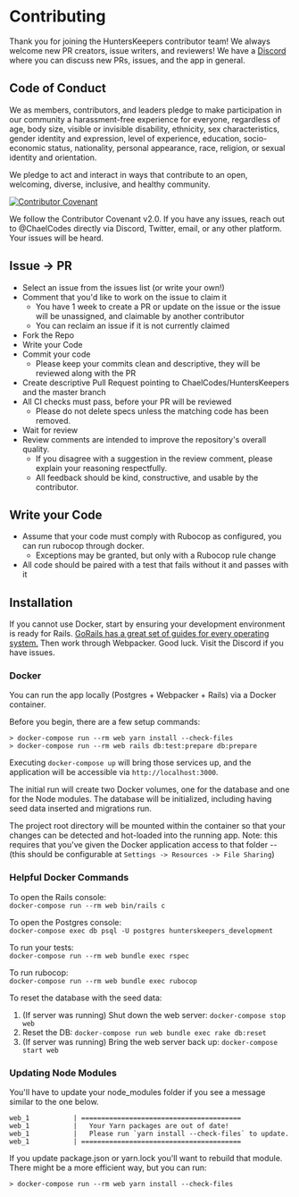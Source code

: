 # Contributing
Thank you for joining the HuntersKeepers contributor team! We always welcome new PR creators, issue writers, and reviewers! We have a [Discord](https://discord.gg/Yp9N6pF) where you can discuss new PRs, issues, and the app in general.

## Code of Conduct
We as members, contributors, and leaders pledge to make participation in our community a harassment-free experience for everyone, regardless of age, body size, visible or invisible disability, ethnicity, sex characteristics, gender
identity and expression, level of experience, education, socio-economic status, nationality, personal appearance, race, religion, or sexual identity and orientation.

We pledge to act and interact in ways that contribute to an open, welcoming, diverse, inclusive, and healthy community.

[![Contributor Covenant](https://img.shields.io/badge/Contributor%20Covenant-v2.0%20adopted-ff69b4.svg)](https://www.contributor-covenant.org/version/2/0/code_of_conduct/)

We follow the Contributor Covenant v2.0. If you have any issues, reach out to @ChaelCodes directly via Discord, Twitter, email, or any other platform. Your issues will be heard.


## Issue -> PR
- Select an issue from the issues list (or write your own!)
- Comment that you'd like to work on the issue to claim it
  - You have 1 week to create a PR or update on the issue or the issue will be unassigned, and claimable by another contributor
  - You can reclaim an issue if it is not currently claimed
- Fork the Repo
- Write your Code
- Commit your code
  - Please keep your commits clean and descriptive, they will be reviewed along with the PR
- Create descriptive Pull Request pointing to ChaelCodes/HuntersKeepers and the master branch
- All CI checks must pass, before your PR will be reviewed
  - Please do not delete specs unless the matching code has been removed.
- Wait for review
- Review comments are intended to improve the repository's overall quality.
  - If you disagree with a suggestion in the review comment, please explain your reasoning respectfully.
  - All feedback should be kind, constructive, and usable by the contributor.

## Write your Code
- Assume that your code must comply with Rubocop as configured, you can run rubocop through docker.
  - Exceptions may be granted, but only with a Rubocop rule change
- All code should be paired with a test that fails without it and passes with it

## Installation
If you cannot use Docker, start by ensuring your development environment is ready for Rails. [GoRails has a great set of guides for every operating system.](https://gorails.com/setup) Then work through Webpacker. Good luck. Visit the Discord if you have issues.

### Docker
You can run the app locally (Postgres + Webpacker + Rails) via a Docker container.

Before you begin, there are a few setup commands:

```
> docker-compose run --rm web yarn install --check-files
> docker-compose run --rm web rails db:test:prepare db:prepare
```

Executing `docker-compose up` will bring those services up, and the application will be accessible via `http://localhost:3000`.

The initial run will create two Docker volumes, one for the database and one for the Node modules.
The database will be initialized, including having seed data inserted and migrations run.

The project root directory will be mounted within the container so that your changes can be detected and hot-loaded into the running app.
Note: this requires that you've given the Docker application access to that folder -- (this should be configurable at `Settings -> Resources -> File Sharing`)

### Helpful Docker Commands
To open the Rails console:\
`docker-compose run --rm web bin/rails c`

To open the Postgres console:\
`docker-compose exec db psql -U postgres hunterskeepers_development`

To run your tests:\
`docker-compose run --rm web bundle exec rspec`

To run rubocop:\
`docker-compose run --rm web bundle exec rubocop`

To reset the database with the seed data:
1. (If server was running) Shut down the web server: `docker-compose stop web`
2. Reset the DB: `docker-compose run web bundle exec rake db:reset`
3. (If server was running) Bring the web server back up: `docker-compose start web`

### Updating Node Modules
You'll have to update your node_modules folder if you see a message similar to the one below.
```
web_1           | ========================================
web_1           |   Your Yarn packages are out of date!
web_1           |   Please run `yarn install --check-files` to update.
web_1           | ========================================
```

If you update package.json or yarn.lock you'll want to rebuild that module. There might be a more efficient way, but you can run:
```
> docker-compose run --rm web yarn install --check-files
```
